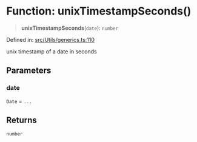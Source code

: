 # Function: unixTimestampSeconds()

> **unixTimestampSeconds**(`date`): `number`

Defined in: [src/Utils/generics.ts:110](https://github.com/Fokusdotid/Baileys/blob/4cdf75fe48f9b13e8084d341633612ce49e934bd/src/Utils/generics.ts#L110)

unix timestamp of a date in seconds

## Parameters

### date

`Date` = `...`

## Returns

`number`
